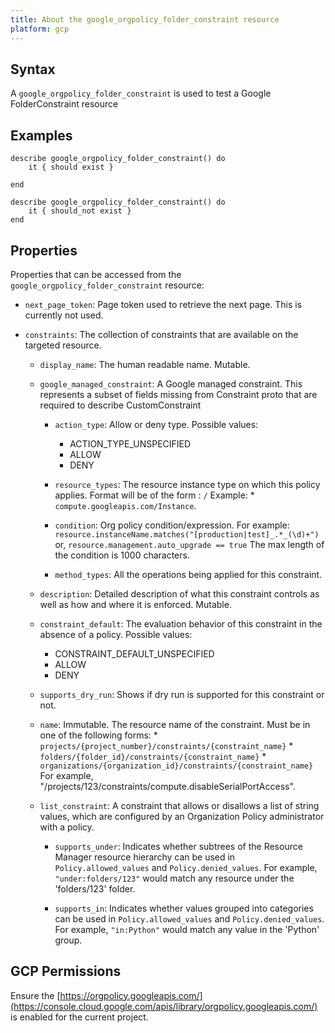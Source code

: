 ```yaml
---
title: About the google_orgpolicy_folder_constraint resource
platform: gcp
---
```


## Syntax
A `google_orgpolicy_folder_constraint` is used to test a Google FolderConstraint resource

## Examples
```
describe google_orgpolicy_folder_constraint() do
	it { should exist }

end

describe google_orgpolicy_folder_constraint() do
	it { should_not exist }
end
```

## Properties
Properties that can be accessed from the `google_orgpolicy_folder_constraint` resource:


  * `next_page_token`: Page token used to retrieve the next page. This is currently not used.

  * `constraints`: The collection of constraints that are available on the targeted resource.

    * `display_name`: The human readable name. Mutable.

    * `google_managed_constraint`: A Google managed constraint. This represents a subset of fields missing from Constraint proto that are required to describe CustomConstraint

      * `action_type`: Allow or deny type.
      Possible values:
        * ACTION_TYPE_UNSPECIFIED
        * ALLOW
        * DENY

      * `resource_types`: The resource instance type on which this policy applies. Format will be of the form : `/` Example: * `compute.googleapis.com/Instance`.

      * `condition`: Org policy condition/expression. For example: `resource.instanceName.matches("[production|test]_.*_(\d)+")` or, `resource.management.auto_upgrade == true` The max length of the condition is 1000 characters.

      * `method_types`: All the operations being applied for this constraint.

    * `description`: Detailed description of what this constraint controls as well as how and where it is enforced. Mutable.

    * `constraint_default`: The evaluation behavior of this constraint in the absence of a policy.
    Possible values:
      * CONSTRAINT_DEFAULT_UNSPECIFIED
      * ALLOW
      * DENY

    * `supports_dry_run`: Shows if dry run is supported for this constraint or not.

    * `name`: Immutable. The resource name of the constraint. Must be in one of the following forms: * `projects/{project_number}/constraints/{constraint_name}` * `folders/{folder_id}/constraints/{constraint_name}` * `organizations/{organization_id}/constraints/{constraint_name}` For example, "/projects/123/constraints/compute.disableSerialPortAccess".

    * `list_constraint`: A constraint that allows or disallows a list of string values, which are configured by an Organization Policy administrator with a policy.

      * `supports_under`: Indicates whether subtrees of the Resource Manager resource hierarchy can be used in `Policy.allowed_values` and `Policy.denied_values`. For example, `"under:folders/123"` would match any resource under the 'folders/123' folder.

      * `supports_in`: Indicates whether values grouped into categories can be used in `Policy.allowed_values` and `Policy.denied_values`. For example, `"in:Python"` would match any value in the 'Python' group.


## GCP Permissions

Ensure the [https://orgpolicy.googleapis.com/](https://console.cloud.google.com/apis/library/orgpolicy.googleapis.com/) is enabled for the current project.
